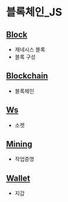 # 블록체인_JS

## [Block]()
- 제네시스 블록
- 블록 구성
## [Blockchain]()
- 블록체인
## [Ws]()
- 소켓
## [Mining]()
- 작업증명
## [Wallet]()
- 지갑
